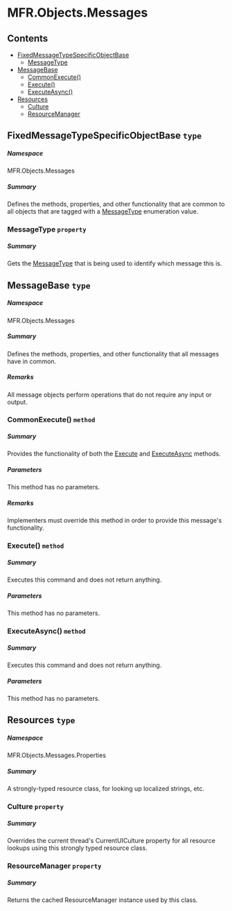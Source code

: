 <a name='assembly'></a>
# MFR.Objects.Messages

## Contents

- [FixedMessageTypeSpecificObjectBase](#T-MFR-Objects-Messages-FixedMessageTypeSpecificObjectBase 'MFR.Objects.Messages.FixedMessageTypeSpecificObjectBase')
  - [MessageType](#P-MFR-Objects-Messages-FixedMessageTypeSpecificObjectBase-MessageType 'MFR.Objects.Messages.FixedMessageTypeSpecificObjectBase.MessageType')
- [MessageBase](#T-MFR-Objects-Messages-MessageBase 'MFR.Objects.Messages.MessageBase')
  - [CommonExecute()](#M-MFR-Objects-Messages-MessageBase-CommonExecute 'MFR.Objects.Messages.MessageBase.CommonExecute')
  - [Execute()](#M-MFR-Objects-Messages-MessageBase-Execute 'MFR.Objects.Messages.MessageBase.Execute')
  - [ExecuteAsync()](#M-MFR-Objects-Messages-MessageBase-ExecuteAsync 'MFR.Objects.Messages.MessageBase.ExecuteAsync')
- [Resources](#T-MFR-Objects-Messages-Properties-Resources 'MFR.Objects.Messages.Properties.Resources')
  - [Culture](#P-MFR-Objects-Messages-Properties-Resources-Culture 'MFR.Objects.Messages.Properties.Resources.Culture')
  - [ResourceManager](#P-MFR-Objects-Messages-Properties-Resources-ResourceManager 'MFR.Objects.Messages.Properties.Resources.ResourceManager')

<a name='T-MFR-Objects-Messages-FixedMessageTypeSpecificObjectBase'></a>
## FixedMessageTypeSpecificObjectBase `type`

##### Namespace

MFR.Objects.Messages

##### Summary

Defines the methods, properties, and other functionality that are common
to all objects that are tagged with a
[MessageType](#T-MFR-Objects-MessageType 'MFR.Objects.MessageType')
enumeration value.

<a name='P-MFR-Objects-Messages-FixedMessageTypeSpecificObjectBase-MessageType'></a>
### MessageType `property`

##### Summary

Gets the
[MessageType](#T-MFR-Objects-MessageType 'MFR.Objects.MessageType')
that is
being used to identify which message this is.

<a name='T-MFR-Objects-Messages-MessageBase'></a>
## MessageBase `type`

##### Namespace

MFR.Objects.Messages

##### Summary

Defines the methods, properties, and other functionality that all
messages have in common.

##### Remarks

All message objects perform operations that do not require any input or output.

<a name='M-MFR-Objects-Messages-MessageBase-CommonExecute'></a>
### CommonExecute() `method`

##### Summary

Provides the functionality of both the
[Execute](#M-MFR-Objects-IMessage-Execute 'MFR.Objects.IMessage.Execute')
and
[ExecuteAsync](#M-MFR-Objects-IMessage-ExecuteAsync 'MFR.Objects.IMessage.ExecuteAsync')
methods.

##### Parameters

This method has no parameters.

##### Remarks

Implementers must override this method in order to provide this
message's functionality.

<a name='M-MFR-Objects-Messages-MessageBase-Execute'></a>
### Execute() `method`

##### Summary

Executes this command and does not return anything.

##### Parameters

This method has no parameters.

<a name='M-MFR-Objects-Messages-MessageBase-ExecuteAsync'></a>
### ExecuteAsync() `method`

##### Summary

Executes this command and does not return anything.

##### Parameters

This method has no parameters.

<a name='T-MFR-Objects-Messages-Properties-Resources'></a>
## Resources `type`

##### Namespace

MFR.Objects.Messages.Properties

##### Summary

A strongly-typed resource class, for looking up localized strings, etc.

<a name='P-MFR-Objects-Messages-Properties-Resources-Culture'></a>
### Culture `property`

##### Summary

Overrides the current thread's CurrentUICulture property for all
  resource lookups using this strongly typed resource class.

<a name='P-MFR-Objects-Messages-Properties-Resources-ResourceManager'></a>
### ResourceManager `property`

##### Summary

Returns the cached ResourceManager instance used by this class.
